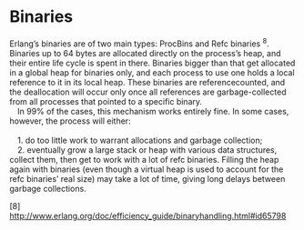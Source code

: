 # Binaries
Erlang’s binaries are of two main types: ProcBins and Refc binaries <sup>8</sup>. Binaries up to 64
bytes are allocated directly on the process’s heap, and their entire life cycle is spent in
there. Binaries bigger than that get allocated in a global heap for binaries only, and each
process to use one holds a local reference to it in its local heap. These binaries are referencecounted, and the deallocation will occur only once all references are garbage-collected from
all processes that pointed to a specific binary.
<br>&emsp;In 99% of the cases, this mechanism works entirely fine. In some cases, however, the process will either:<br>
<br>&emsp;1. do too little work to warrant allocations and garbage collection;
<br>&emsp;2. eventually grow a large stack or heap with various data structures, collect them, then get to work with a lot of refc binaries. Filling the heap again with binaries (even though a virtual heap is used to account for the refc binaries’ real size) may take a
lot of time, giving long delays between garbage collections.


[8] http://www.erlang.org/doc/efficiency_guide/binaryhandling.html#id65798
